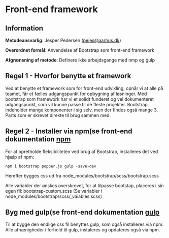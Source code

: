 # Front-end framework

## Information

__Metodeansvarlig__: Jesper Pedersen (pejes@aarhus.dk)

__Overordnet formål__: Anvendelse af Bootstrap som front-end framework

__Afgrænsning af metode__: Definere ikke arbejdsgange med nmp og gulp

## Regel 1 - Hvorfor benytte et framework

Ved at benytte et framework som for front-end udvikling, opnår vi at alle på
teamet, får et fælles udgangspunkt for opbygning af løsninger. Med bootstrap som
framework har vi et solidt funderet og vel dokumenteret udgangspunkt, som vil
kunne passe til de fleste projekter. Bootstrap indeholder mange komponenter i
sig selv, men der findes også mange
3. Parts som er skrevet direkte til brug sammen med.

## Regel 2 - Installer via npm(se front-end dokumentation [npm](npm.md)

For at opretholde fleksibiliteten ved brug af Bootstrap, installeres det ved
hjælp af npm:

`npm i bootstrap popper.js gulp -save-dev`

Herefter bygges css ud fra node_modules/bootstrap/scss/bootstrap.scss

Alle variabler der ønskes overskrevet, for at tilpasse bootstap, placeres i sin
egen fil: bootstrap-custom.scss (Se variabler i
node_modules/bootstrap/scss/_vaiables.scss)

## Byg med gulp(se front-end dokumentation [gulp](gulp.md)

Til at bygge den endlige css fil benyttes gulp, som også installeres via npm.
Alle afhænigheder i forhold til gulp, instaleres og opdateres også via npm.